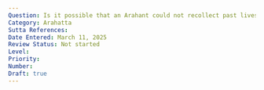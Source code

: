 ```yaml
---
Question: Is it possible that an Arahant could not recollect past lives?
Category: Arahatta
Sutta References:
Date Entered: March 11, 2025
Review Status: Not started
Level: 
Priority: 
Number: 
Draft: true
---
```

